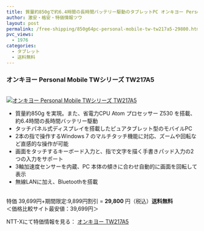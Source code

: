 ```yaml
---
title: 質量約850gで約6.4時間の長時間バッテリー駆動のタブレットPC オンキヨー Personal Mobile TWシリーズ TW217A5 特価29800円！送料無料！
author: 激安・格安・特価情報ツウ
layout: post
permalink: /free-shipping/850g64pc-personal-mobile-tw-tw217a5-29800.html
pvc_views:
  - 1976
categories:
  - タブレット
  - 送料無料
---
```

### オンキヨー Personal Mobile TWシリーズ TW217A5

<div class="img-bg2 img_L">
  <a href="http://px.a8.net/svt/ejp?a8mat=ZYP6S+8IMA3E+S1Q+BWGDT&#038;a8ejpredirect=http://nttxstore.jp/_II_ON13420761" target="_blank"><br /> <img border="0" alt="オンキヨー Personal Mobile TWシリーズ TW217A5" src="http://i2.wp.com/image.nttxstore.jp/l2_images/O/ON/ON13420761.jpg?w=120" data-recalc-dims="1" /></a>
</div>

<!--more-->

  * 質量約850g を実現。また、省電力CPU Atom プロセッサー Z530 を搭載、約6.4時間の長時間バッテリー駆動
  * タッチパネル式ディスプレイを搭載したピュアタブレット型のモバイルPC
  * 2本の指で操作するWindows 7 のマルチタッチ機能に対応、ズームや回転など直感的な操作が可能
  * 画面をタッチするキーボード入力と、指で文字を描く手書きパッド入力の2つの入力をサポート
  * 3軸加速度センサーを内蔵、PC 本体の傾きに合わせ自動的に画面を回転して表示
  * 無線LANに加え、Bluetoothを搭載

<br clear="all" />特価 39,699円+期間限定:9,899円割引 = <span class="tokka-price"><strong>29,800</strong></span> 円（税込）**送料無料**  
＜価格比較サイト最安値：39,699円＞  
  
NTT-Xにて特価情報を見る： <span class="fs150p"><a href="http://px.a8.net/svt/ejp?a8mat=ZYP6S+8IMA3E+S1Q+BWGDT&#038;a8ejpredirect=http://nttxstore.jp/_II_ON13420761" target="_blank">オンキヨー TW217A5</a></span>